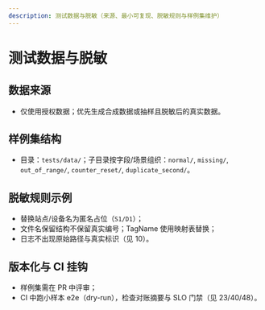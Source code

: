 ```yaml
---
description: 测试数据与脱敏（来源、最小可复现、脱敏规则与样例集维护）
---
```

# 测试数据与脱敏

## 数据来源
- 仅使用授权数据；优先生成合成数据或抽样且脱敏后的真实数据。

## 样例集结构
- 目录：`tests/data/`；子目录按字段/场景组织：`normal/`, `missing/`, `out_of_range/`, `counter_reset/`, `duplicate_second/`。

## 脱敏规则示例
- 替换站点/设备名为匿名占位（`S1/D1`）；
- 文件名保留结构不保留真实编号；TagName 使用映射表替换；
- 日志不出现原始路径与真实标识（见 10）。

## 版本化与 CI 挂钩
- 样例集需在 PR 中评审；
- CI 中跑小样本 e2e（dry-run），检查对账摘要与 SLO 门禁（见 23/40/48）。